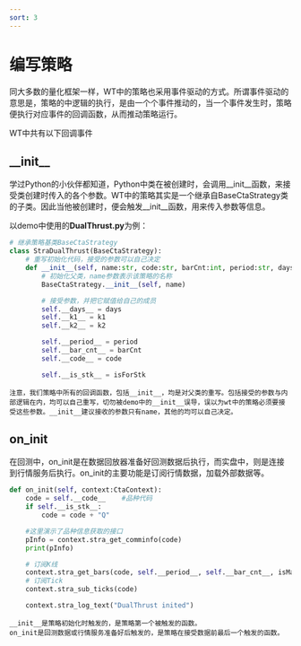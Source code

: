```yaml
---
sort: 3
---
```


# 编写策略

同大多数的量化框架一样，WT中的策略也采用事件驱动的方式。所谓事件驱动的意思是，策略的中逻辑的执行，是由一个个事件推动的，当一个事件发生时，策略便执行对应事件的回调函数，从而推动策略运行。

WT中共有以下回调事件

## \_\_init\_\_

学过Python的小伙伴都知道，Python中类在被创建时，会调用\_\_init\_\_函数，来接受类创建时传入的各个参数。WT中的策略其实是一个继承自BaseCtaStrategy类的子类。因此当他被创建时，便会触发\_\_init\_\_函数，用来传入参数等信息。

以demo中使用的**DualThrust.py**为例：
```python
# 继承策略基类BaseCtaStrategy
class StraDualThrust(BaseCtaStrategy):
    # 重写初始化代码，接受的参数可以自己决定
    def __init__(self, name:str, code:str, barCnt:int, period:str, days:int, k1:float, k2:float, isForStk:bool = False):
        # 初始化父类，name参数表示该策略的名称
        BaseCtaStrategy.__init__(self, name)

        # 接受参数，并把它赋值给自己的成员
        self.__days__ = days
        self.__k1__ = k1
        self.__k2__ = k2

        self.__period__ = period
        self.__bar_cnt__ = barCnt
        self.__code__ = code

        self.__is_stk__ = isForStk
```

```tip
注意，我们策略中所有的回调函数，包括__init__，均是对父类的重写。包括接受的参数与内部逻辑在内，均可以自己重写，切勿被demo中的__init__误导，误以为wt中的策略必须要接受这些参数。__init__建议接收的参数只有name，其他的均可以自己决定。
```

## on_init

在回测中，on_init是在数据回放器准备好回测数据后执行，而实盘中，则是连接到行情服务后执行。on_init的主要功能是订阅行情数据，加载外部数据等。

```python
def on_init(self, context:CtaContext):
    code = self.__code__    #品种代码
    if self.__is_stk__:
        code = code + "Q"

    #这里演示了品种信息获取的接口
    pInfo = context.stra_get_comminfo(code)
    print(pInfo)

    # 订阅K线
    context.stra_get_bars(code, self.__period__, self.__bar_cnt__, isMain = True)
    # 订阅Tick
    context.stra_sub_ticks(code)

    context.stra_log_text("DualThrust inited")
```

```tip
__init__是策略初始化时触发的，是策略第一个被触发的函数。
on_init是回测数据或行情服务准备好后触发的，是策略在接受数据前最后一个触发的函数。
```